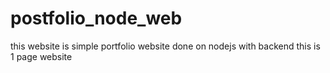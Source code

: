 # postfolio_node_web
this website is simple portfolio website  done on nodejs with backend this is 1 page website 
